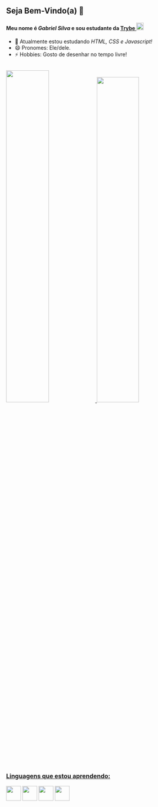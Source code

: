 ## Seja Bem-Vindo(a) 👋


#### Meu nome é _Gabriel Silva_ e sou estudante da <a href="https://www.betrybe.com/" target="_blank">Trybe <img class="marca" width= 20px src= https://cdn-images-1.medium.com/max/1200/1*_8rYOyJj9qiQsmeoVk3Gfg.png></a>

- 🌱 Atualmente estou estudando _HTML, CSS e Javascript!_
- 😄 Pronomes: Ele/dele.
- ⚡ Hobbies: Gosto de desenhar no tempo livre!

##

<div>
  <a href="https://github.com/gabrielsilvagaldino">
  <img width="48%" src="https://github-readme-stats.vercel.app/api?username=gabrielsilvagaldino&show_icons=true&theme=dark&include_all_commits=true&count_private=true"/>
  <img width="47.52%" src="https://github-readme-stats.vercel.app/api/top-langs/?username=gabrielsilvagaldino&layout=compact&langs_count=7&theme=dark"/>
</div>

##

### Linguagens que estou aprendendo:</h1>

<div style="display:inline_block">
  <a href="https://blog.betrybe.com/html/" alt="html-logo" target="_blank"><img width="40em" src="https://cdn.jsdelivr.net/gh/devicons/devicon/icons/html5/html5-original.svg" /></a>
  <a href="https://blog.betrybe.com/css/" alt="css-logo" target="_blank"><img width="40em" src="https://cdn.jsdelivr.net/gh/devicons/devicon/icons/css3/css3-original.svg" /></a>
  <a href="https://www.javascript.com/" alt="javascript-logo" target="_blank"><img width="40em" src="https://cdn.jsdelivr.net/gh/devicons/devicon/icons/javascript/javascript-original.svg" /></a>
  <a href="https://pt-br.reactjs.org" alt="react-logo" target="_blank"><img width="40em" src="https://cdn.jsdelivr.net/gh/devicons/devicon/icons/react/react-original.svg" /></a>
</div>

